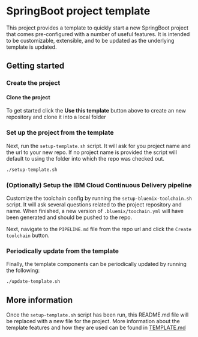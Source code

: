 # SpringBoot project template

This project provides a template to quickly start a new SpringBoot project that comes pre-configured
with a number of useful features. It is intended to be customizable, extensible, and to be updated as
the underlying template is updated.

## Getting started

### Create the project

#### Clone the project

To get started click the **Use this template** button above to create an new repository and clone it into a local folder

### Set up the project from the template

Next, run the `setup-template.sh` script. It will ask for you project name and the url to your new 
repo. If no project name is provided the script will default to using the folder into which the repo 
was checked out.

```bash
./setup-template.sh
```

### (Optionally) Setup the IBM Cloud Continuous Delivery pipeline

Customize the toolchain config by running the `setup-bluemix-toolchain.sh` script. It will ask several
questions related to the project repository and name. When finished, a new version of `.bluemix/toochain.yml`
will have been generated and should be pushed to the repo.

Next, navigate to the `PIPELINE.md` file from the repo url and click
the `Create toolchain` button.


### Periodically update from the template

Finally, the template components can be periodically updated by running the following:

```bash
./update-template.sh
```

## More information

Once the `setup-template.sh` script has been run, this README.md file will be replaced with a new 
file for the project. More information about the template features and how they are used can be 
found in [TEMPLATE.md](TEMPLATE.md)